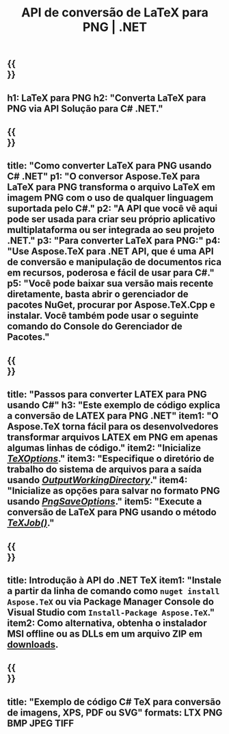 ﻿---
translation: true
template: /_templates/_conversion-child-net.md
title: API de conversão de LaTeX para PNG | .NET
description: Funcionalidade de conversão de LaTeX para PNG. Integre esta biblioteca .NET local em seu projeto ou use aplicativos multiplataforma para converter LaTeX para PNG.
keywords: 'latex para png api net, latex2png integre c #'
url: /net/conversion/latex-to-png/
family: tex
platformtag: net
feature: conversion
informat: LATEX
outformat: PNG
otherformats: BMP JPEG TIFF PDF SVG XPS
---

{{<section banner>}}
---
h1: LaTeX para PNG
h2: "Converta LaTeX para PNG via API Solução para C# .NET."
---

{{<section overview>}}
---
title: "Como converter LaTeX para PNG usando C# .NET"
p1: "O conversor Aspose.TeX para LaTeX para PNG transforma o arquivo LaTeX em imagem PNG com o uso de qualquer linguagem suportada pelo C#."
p2: "A API que você vê aqui pode ser usada para criar seu próprio aplicativo multiplataforma ou ser integrada ao seu projeto .NET."
p3: "Para converter LaTeX para PNG:"
p4: "Use Aspose.TeX para .NET API, que é uma API de conversão e manipulação de documentos rica em recursos, poderosa e fácil de usar para C#."
p5: "Você pode baixar sua versão mais recente diretamente, basta abrir o gerenciador de pacotes NuGet, procurar por Aspose.TeX.Cpp e instalar. Você também pode usar o seguinte comando do Console do Gerenciador de Pacotes."
---

{{<section feature1>}}
---
title: "Passos para converter LATEX para PNG usando C#"
h3: "Este exemplo de código explica a conversão de LATEX para PNG .NET"
item1: "O Aspose.TeX torna fácil para os desenvolvedores transformar arquivos LATEX em PNG em apenas algumas linhas de código."
item2: "Inicialize [*TeXOptions*](https://reference.aspose.com/tex/net/aspose.tex/texoptions/)."
item3: "Especifique o diretório de trabalho do sistema de arquivos para a saída usando [*OutputWorkingDirectory*](https://reference.aspose.com/tex/net/aspose.tex/texoptions/outputworkingdirectory/)."
item4: "Inicialize as opções para salvar no formato PNG usando [*PngSaveOptions*](https://reference.aspose.com/tex/net/aspose.tex.presentation.image/pngsaveoptions/)."
item5: "Execute a conversão de LaTeX para PNG usando o método [*TeXJob()*](https://reference.aspose.com/tex/net/aspose.tex/texjob/)."
---

{{<section feature2>}}
---
title: Introdução à API do .NET TeX
item1: "Instale a partir da linha de comando como ```nuget install Aspose.TeX``` ou via Package Manager Console do Visual Studio com ```Install-Package Aspose.TeX```."
item2: Como alternativa, obtenha o instalador MSI offline ou as DLLs em um arquivo ZIP em [downloads](https://downloads.aspose.com/tex/net).
---

{{<section widget>}}
---
title: "Exemplo de código C# TeX para conversão de imagens, XPS, PDF ou SVG"
formats: LTX PNG BMP JPEG TIFF
---